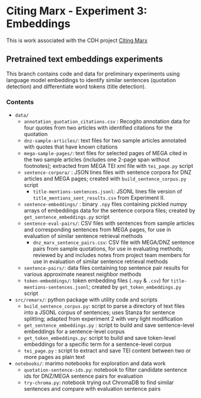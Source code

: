 # Citing Marx - Experiment 3: Embeddings

This is work associated with the CDH project [Citing Marx](https://cdh.princeton.edu/projects/citing-marx)

## Pretrained text embeddings experiments

This branch contains code and data for preliminary experiments
using language model embeddings to identify similar sentences
(quotation detection) and differentiate word tokens (title detection).

### Contents

- `data/`
  - `annotation_quotation_citations.csv` : Recogito annotation data for four quotes from two articles with identified citations for the quotation
  - `dnz-sample-articles/`: text files for two sample articles annotated with quotes that have known citations
  - `mega-sample-pages/`: text files for selected pages of MEGA cited in the two sample articles (includes one 2-page span without footnotes); extracted from MEGA TEI xml file with `tei_page.py` script
  - `sentence-corpora/` : JSON lines files with sentence corpora for DNZ articles and MEGA pages; created with `build_sentence_corpus.py` script
    - `title-mentions-sentences.jsonl`: JSONL lines file version of `title_mentions_sent_results.csv` from Experiment II.
  - `sentence-embeddings/` : binary `.npy` files containing pickled numpy arrays of embeddings data for the sentence corpora files; created by `get_sentence_embeddings.py` script
  - `sentence-eval-pairs/`: CSV files with sentences from sample articles and corresponding sentences from MEGA pages, for use in evaluation of similar sentence retrieval methods
    - `dnz_marx_sentence_pairs.csv`: CSV file with MEGA/DNZ sentence pairs from sample quotations, for use in evaluating methods; reviewed by and includes notes from project team members
      for use in evaluation of similar sentence retrieval methods
  - `sentence-pairs/`: data files containing top sentence pair results for various approximate nearest neighbor methods
  - `token-embeddings/`: token embedding files (`.npy` & `.csv`) for `title-mentions-sentences.jsonl`; created by `get_token_embeddings.py` script
- `src/remarx/`: python package with utility code and scripts
  - `build_sentence_corpus.py`: script to parse a directory of text files into a JSONL corpus of sentences; uses Stanza for sentence splitting; adapted from experiment 2 with very light modification
  - `get_sentence_embeddings.py` : script to build and save sentence-level embeddings for a sentence-level corpus
  - `get_token_embeddings.py`: script to build and save token-level embeddings for a specific term for a sentence-level corpus
  - `tei_page.py` : script to extract and save TEI content between two or more pages as plain text
- `notebooks/`: marimo notebooks for exploration and data work
  - `quotation-sentence-ids.py`: notebook to filter candidate sentence ids for DNZ/MEGA sentence pairs for evaluation
  - `try-chroma.py`: notebook trying out ChromaDB to find similar sentences and compare with evaluation sentence pairs
